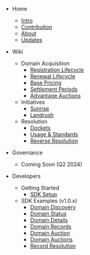 <!-- docs/_sidebar.md -->

- Home
    * [Intro](/)
    * [Contribution](/misc/contribution.md)
    * [About](/misc/about.md)
    * [Updates](/misc/socials.md)

- Wiki
    - Domain Acquisition
        * [Registration Lifecycle](wiki/registration/registration-lifecycle.md)
        * [Renewal Lifecycle](wiki/registration/renewal-lifecycle.md)
        * [Base Pricing](wiki/registration/base-pricing.md)
        * [Settlement Periods](wiki/registration/settlement.md)
        * [Advantage Auctions](wiki/registration/auctions.md)
    - Initiatives
        * [Sunrise](wiki/initiatives/sunrise.md)
        * [Landrush](wiki/initiatives/landrush.md)   
    - Resolution
        * [Dockets](wiki/resolution/dockets.md)
        * [Usage &amp; Standards](wiki/resolution/standards.md)
        * [Reverse Resolution](wiki/resolution/reverse-resolution.md)

- Governance
    - Coming Soon (Q2 2024)

- Developers
    - Getting Started
        * [SDK Setup](developers/sdk-setup.md)
    - SDK Examples (v1.0.x)
        * [Domain Discovery](developers/v1.0.x/domain-discovery.md)
        * [Domain Status](developers/v1.0.x/domain-status.md)
        * [Domain Details](developers/v1.0.x/domain-details.md)
        * [Domain Records](developers/v1.0.x/domain-records.md)
        * [Domain Auction](developers/v1.0.x/domain-auction.md)
        * [Domain Auctions](developers/v1.0.x/domain-auctions.md)
        * [Record Resolution](developers/v1.0.x/record-resolution.md)

<footer class="sidebar-footer">
    <div class="runs-on-radix"></div>
</footer>